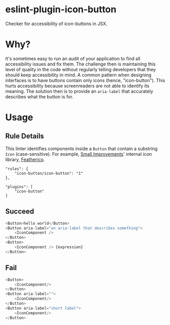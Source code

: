 # eslint-plugin-icon-button

Checker for accessibility of icon-buttons in JSX.

# Why?

It's sometimes easy to run an audit of your application to find all accessibility issues and fix them. The challenge then is maintaining this level of quality in the code without regularly telling developers that they should keep accessibility in mind. A common pattern when designing interfaces is to have buttons contain only icons (hence, "icon-button"). This hurts accessibility because screenreaders are not able to identify its meaning. The solution then is to provide an `aria-label` that accurately describes what the button is for.

# Usage

## Rule Details

This linter identifies components inside a `Button` that contain a substring `Icon` (case-sensitive). For example, [Small Improvements](https://www.small-improvements.com/)' internal icon library, [Featherico](https://github.com/SmallImprovements-OpenSource/featherico).

```
"rules": {
    "icon-button/icon-button": "1"
},

"plugins": [
    "icon-button"
]
```

## Succeed

```js
<Button>hello world</Button>
<Button aria-label="an aria-label that describes something">
    <IconComponent />
</Button>
<Button>
    <IconComponent /> {expression}
</Button>
```

## Fail

```js
<Button>
    <IconComponent/>
</Button>
<Button aria-label="">
    <IconComponent/>
</Button>
<Button aria-label="short label">
    <IconComponent/>
</Button>
```
